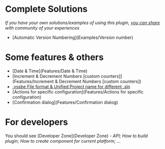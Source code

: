 # Complete Solutions #

*If you have your own solutions/examples of using this plugin, [you can share](https://bitbucket.org/3F/vssolutionbuildevent/wiki/create) with community of your experiences*

* [Automatic Version Numbering](Examples/Version number)

# Some features & others #

* [Date & Time](Features/Date & Time)
* [Increment & Decrement Numbers [custom counters]](Features/Increment & Decrement Numbers [custom counters])
* [.vssbe File format & Unified Project name for different .sln](Features/.vssbe)
* [Actions for specific configuration](Features/Actions for specific configuration)
* [Confirmation dialog](Features/Confirmation dialog)

# For developers #

You should see [Developer Zone](Developer Zone) - *API; How to build plugin; How to create component for current platform; ...*